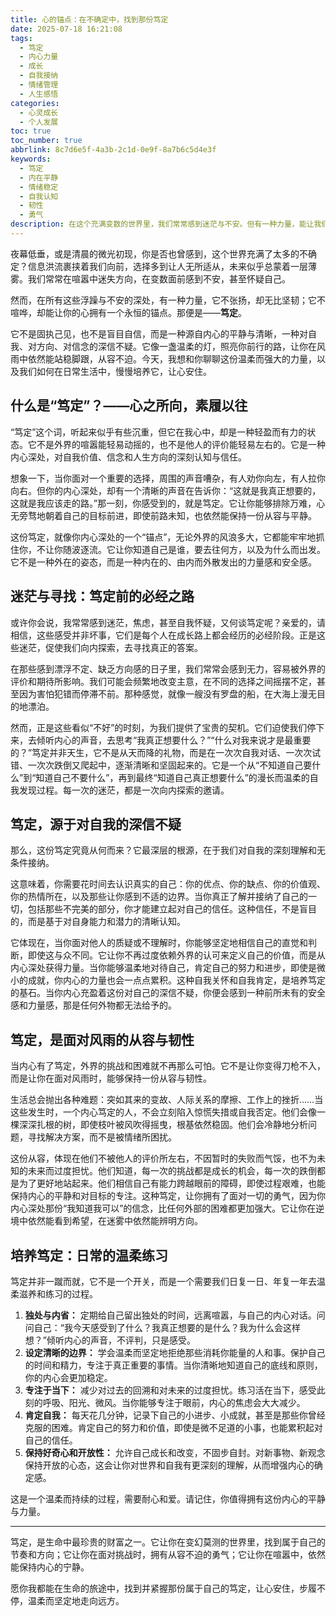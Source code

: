 ```yaml
---
title: 心的锚点：在不确定中，找到那份笃定
date: 2025-07-18 16:21:08
tags:
  - 笃定
  - 内心力量
  - 成长
  - 自我接纳
  - 情绪管理
  - 人生感悟
categories:
  - 心灵成长
  - 个人发展
toc: true
toc_number: true
abbrlink: 8c7d6e5f-4a3b-2c1d-0e9f-8a7b6c5d4e3f
keywords:
  - 笃定
  - 内在平静
  - 情绪稳定
  - 自我认知
  - 韧性
  - 勇气
description: 在这个充满变数的世界里，我们常常感到迷茫与不安。但有一种力量，能让我们在风雨中依然站稳脚跟，那就是内心的“笃定”。本文将带你深入探索这份力量的源泉，以及如何在日常生活中培养它，让你的心拥有一个永恒的锚点，从容面对人生的潮起潮落。
---
```


夜幕低垂，或是清晨的微光初现，你是否也曾感到，这个世界充满了太多的不确定？信息洪流裹挟着我们向前，选择多到让人无所适从，未来似乎总蒙着一层薄雾。我们常常在喧嚣中迷失方向，在变数面前感到不安，甚至怀疑自己。

然而，在所有这些浮躁与不安的深处，有一种力量，它不张扬，却无比坚韧；它不喧哗，却能让你的心拥有一个永恒的锚点。那便是——**笃定**。

它不是固执己见，也不是盲目自信，而是一种源自内心的平静与清晰，一种对自我、对方向、对信念的深信不疑。它像一盏温柔的灯，照亮你前行的路，让你在风雨中依然能站稳脚跟，从容不迫。今天，我想和你聊聊这份温柔而强大的力量，以及我们如何在日常生活中，慢慢培养它，让心安住。

## 什么是“笃定”？——心之所向，素履以往

“笃定”这个词，听起来似乎有些沉重，但它在我心中，却是一种轻盈而有力的状态。它不是外界的喧嚣能轻易动摇的，也不是他人的评价能轻易左右的。它是一种内心深处，对自我价值、信念和人生方向的深刻认知与信任。

想象一下，当你面对一个重要的选择，周围的声音嘈杂，有人劝你向左，有人拉你向右。但你的内心深处，却有一个清晰的声音在告诉你：“这就是我真正想要的，这就是我应该走的路。”那一刻，你感受到的，就是笃定。它让你能够排除万难，心无旁骛地朝着自己的目标前进，即使前路未知，也依然能保持一份从容与平静。

这份笃定，就像你内心深处的一个“锚点”，无论外界的风浪多大，它都能牢牢地抓住你，不让你随波逐流。它让你知道自己是谁，要去往何方，以及为什么而出发。它不是一种外在的姿态，而是一种内在的、由内而外散发出的力量感和安全感。

## 迷茫与寻找：笃定前的必经之路

或许你会说，我常常感到迷茫，焦虑，甚至自我怀疑，又何谈笃定呢？亲爱的，请相信，这些感受并非坏事，它们是每个人在成长路上都会经历的必经阶段。正是这些迷茫，促使我们向内探索，去寻找真正的答案。

在那些感到漂浮不定、缺乏方向感的日子里，我们常常会感到无力，容易被外界的评价和期待所影响。我们可能会频繁地改变主意，在不同的选择之间摇摆不定，甚至因为害怕犯错而停滞不前。那种感觉，就像一艘没有罗盘的船，在大海上漫无目的地漂泊。

然而，正是这些看似“不好”的时刻，为我们提供了宝贵的契机。它们迫使我们停下来，去倾听内心的声音，去思考“我真正想要什么？”“什么对我来说才是最重要的？”笃定并非天生，它不是从天而降的礼物，而是在一次次自我对话、一次次试错、一次次跌倒又爬起中，逐渐清晰和坚固起来的。它是一个从“不知道自己要什么”到“知道自己不要什么”，再到最终“知道自己真正想要什么”的漫长而温柔的自我发现过程。每一次的迷茫，都是一次向内探索的邀请。

## 笃定，源于对自我的深信不疑

那么，这份笃定究竟从何而来？它最深层的根源，在于我们对自我的深刻理解和无条件接纳。

这意味着，你需要花时间去认识真实的自己：你的优点、你的缺点、你的价值观、你的热情所在，以及那些让你感到不适的边界。当你真正了解并接纳了自己的一切，包括那些不完美的部分，你才能建立起对自己的信任。这种信任，不是盲目的，而是基于对自身能力和潜力的清晰认知。

它体现在，当你面对他人的质疑或不理解时，你能够坚定地相信自己的直觉和判断，即使这与众不同。它让你不再过度依赖外界的认可来定义自己的价值，而是从内心深处获得力量。当你能够温柔地对待自己，肯定自己的努力和进步，即使是微小的成就，你内心的力量也会一点点累积。这种自我关怀和自我肯定，是培养笃定的基石。当你内心充盈着这份对自己的深信不疑，你便会感到一种前所未有的安全感和力量感，那是任何外物都无法给予的。

## 笃定，是面对风雨的从容与韧性

当内心有了笃定，外界的挑战和困难就不再那么可怕。它不是让你变得刀枪不入，而是让你在面对风雨时，能够保持一份从容与韧性。

生活总会抛出各种难题：突如其来的变故、人际关系的摩擦、工作上的挫折……当这些发生时，一个内心笃定的人，不会立刻陷入惊慌失措或自我否定。他们会像一棵深深扎根的树，即使枝叶被风吹得摇曳，根基依然稳固。他们会冷静地分析问题，寻找解决方案，而不是被情绪所困扰。

这份从容，体现在他们不被他人的评价所左右，不因暂时的失败而气馁，也不为未知的未来而过度担忧。他们知道，每一次的挑战都是成长的机会，每一次的跌倒都是为了更好地站起来。他们相信自己有能力跨越眼前的障碍，即使过程艰难，也能保持内心的平静和对目标的专注。这种笃定，让你拥有了面对一切的勇气，因为你内心深处那份“我知道我可以”的信念，比任何外部的困难都更加强大。它让你在逆境中依然能看到希望，在迷雾中依然能辨明方向。

## 培养笃定：日常的温柔练习

笃定并非一蹴而就，它不是一个开关，而是一个需要我们日复一日、年复一年去温柔滋养和练习的过程。

1.  **独处与内省：** 定期给自己留出独处的时间，远离喧嚣，与自己的内心对话。问问自己：“我今天感受到了什么？我真正想要的是什么？我为什么会这样想？”倾听内心的声音，不评判，只是感受。
2.  **设定清晰的边界：** 学会温柔而坚定地拒绝那些消耗你能量的人和事。保护自己的时间和精力，专注于真正重要的事情。当你清晰地知道自己的底线和原则，你的内心会更加稳定。
3.  **专注于当下：** 减少对过去的回溯和对未来的过度担忧。练习活在当下，感受此刻的呼吸、阳光、微风。当你能够专注于眼前，内心的焦虑会大大减少。
4.  **肯定自我：** 每天花几分钟，记录下自己的小进步、小成就，甚至是那些你曾经克服的困难。肯定自己的努力和价值，即使是微不足道的小事，也能累积起对自己的信任。
5.  **保持好奇心和开放性：** 允许自己成长和改变，不固步自封。对新事物、新观念保持开放的心态，这会让你对世界和自我有更深刻的理解，从而增强内心的确定感。

这是一个温柔而持续的过程，需要耐心和爱。请记住，你值得拥有这份内心的平静与力量。

---

笃定，是生命中最珍贵的财富之一。它让你在变幻莫测的世界里，找到属于自己的节奏和方向；它让你在面对挑战时，拥有从容不迫的勇气；它让你在喧嚣中，依然能保持内心的宁静。

愿你我都能在生命的旅途中，找到并紧握那份属于自己的笃定，让心安住，步履不停，温柔而坚定地走向远方。